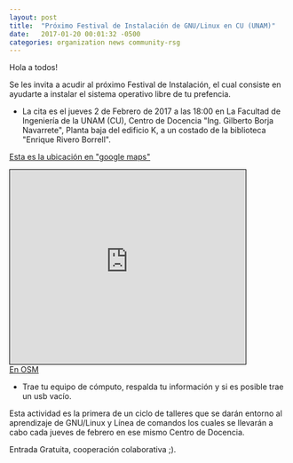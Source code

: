 ```yaml
---
layout: post
title:  "Próximo Festival de Instalación de GNU/Linux en CU (UNAM)"
date:   2017-01-20 00:01:32 -0500
categories: organization news community-rsg
---
```


Hola a todos!  

Se les invita a acudir al próximo Festival de Instalación, el cual consiste en ayudarte a instalar el sistema operativo 
libre de tu prefencia.   

* La cita es el jueves 2 de Febrero de 2017 a las 18:00 en La Facultad de Ingeniería de la UNAM (CU), Centro de Docencia "Ing. Gilberto Borja Navarrete",
Planta baja del edificio K, a un costado de la biblioteca "Enrique Rivero Borrell".

[Esta es la ubicación en "google maps"](https://www.google.com.mx/maps/place/Centro+de+Docencia,+Ing.+Gilberto+Borja+Navarrete/@19.3256736,-99.184966,17z/data=!3m1!4b1!4m5!3m4!1s0x85ce0005934e5e63:0x166c535e1db54050!8m2!3d19.3256686!4d-99.1827773)  

<iframe width="425" height="350" frameborder="0" scrolling="no" marginheight="0" marginwidth="0" src="http://www.openstreetmap.org/export/embed.html?bbox=-99.18847024440767%2C19.32264011064866%2C-99.17717278003694%2C19.329494242338995&amp;layer=mapnik&amp;marker=19.326067212438563%2C-99.18282151222229" style="border: 1px solid black"></iframe>
<br/>
<a href="http://www.openstreetmap.org/?mlat=19.32607&amp;mlon=-99.18282#map=18/19.32607/-99.18282&amp;layers=N">En OSM</a>

* Trae tu equipo de cómputo, respalda tu información y si es posible trae un usb vacío.

Esta actividad es la primera de un ciclo de talleres que se darán entorno al aprendizaje de GNU/Linux y
Línea de comandos los cuales se llevarán a cabo cada jueves de febrero en ese mismo Centro de Docencia.

Entrada Gratuita, cooperación colaborativa ;).
